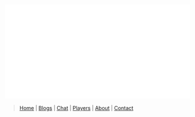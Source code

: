 ![](/www/logo.png)

> [Home](index.html) | [Blogs](blogs.html) | [Chat](https://riot.im/app/#/room/#lut:matrix.org) | [Players](players.html) | [About](about.html) | [Contact](contact.html)
